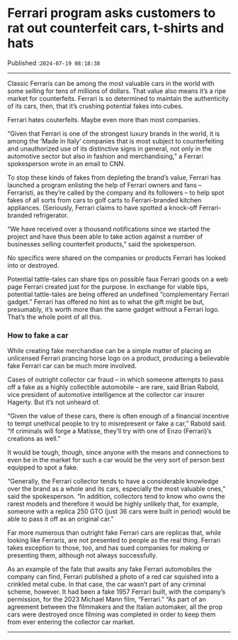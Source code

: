 # Ferrari program asks customers to rat out counterfeit cars, t-shirts and hats

Published :`2024-07-19 08:18:38`

---

Classic Ferraris can be among the most valuable cars in the world with some selling for tens of millions of dollars. That value also means it’s a ripe market for counterfeits. Ferrari is so determined to maintain the authenticity of its cars, then, that it’s crushing potential fakes into cubes.

Ferrari hates couterfeits. Maybe even more than most companies.

“Given that Ferrari is one of the strongest luxury brands in the world, it is among the ‘Made in Italy’ companies that is most subject to counterfeiting and unauthorized use of its distinctive signs in general, not only in the automotive sector but also in fashion and merchandising,” a Ferrari spokesperson wrote in an email to CNN.

To stop these kinds of fakes from depleting the brand’s value, Ferrari has launched a program enlisting the help of Ferrari owners and fans – Ferraristi, as they’re called by the company and its followers – to help spot fakes of all sorts from cars to golf carts to Ferrari-branded kitchen appliances. (Seriously, Ferrari claims to have spotted a knock-off Ferrari-branded refrigerator.

“We have received over a thousand notifications since we started the project and have thus been able to take action against a number of businesses selling counterfeit products,” said the spokesperson.

No specifics were shared on the companies or products Ferrari has looked into or destroyed.

Potential tattle-tales can share tips on possible faux Ferrari goods on a web page Ferrari created just for the purpose. In exchange for viable tips, potential tattle-tales are being offered an undefined “complementary Ferrari gadget.” Ferrari has offered no hint as to what the gift might be but, presumably, it’s worth more than the same gadget without a Ferrari logo. That’s the whole point of all this.

### How to fake a car

While creating fake merchandise can be a simple matter of placing an unlicensed Ferrari prancing horse logo on a product, producing a believable fake Ferrari car can be much more involved.

Cases of outright collector car fraud – in which someone attempts to pass off a fake as a highly collectible automobile – are rare, said Brian Rabold, vice president of automotive intelligence at the collector car insurer Hagerty. But it’s not unheard of.

“Given the value of these cars, there is often enough of a financial incentive to tempt unethical people to try to misrepresent or fake a car,” Rabold said. “If criminals will forge a Matisse, they’ll try with one of Enzo (Ferrari)’s creations as well.”

It would be tough, though, since anyone with the means and connections to even be in the market for such a car would be the very sort of person best equipped to spot a fake.

“Generally, the Ferrari collector tends to have a considerable knowledge over the brand as a whole and its cars, especially the most valuable ones,” said the spokesperson. “In addition, collectors tend to know who owns the rarest models and therefore it would be highly unlikely that, for example, someone with a replica 250 GTO (just 36 cars were built in period) would be able to pass it off as an original car.”

Far more numerous than outright fake Ferrari cars are replicas that, while looking like Ferraris, are not presented to people as the real thing. Ferrari takes exception to those, too, and has sued companies for making or presenting them, although not always successfully.

As an example of the fate that awaits any fake Ferrari automobiles the company can find, Ferrari published  a photo of a red car squished into a crinkled metal cube. In that case, the car wasn’t part of any criminal scheme, however. It had been a fake 1957 Ferrari built, with the company’s permission, for the 2023 Michael Mann film, “Ferrari.” “As part of an agreement between the filmmakers and the Italian automaker, all the prop cars were destroyed once filming was completed in order to keep them from ever entering the collector car market.

---

